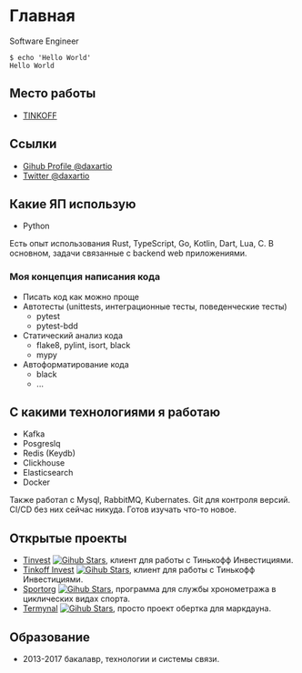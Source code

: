 # Главная

Software Engineer

<!-- termynal -->
```
$ echo 'Hello World'
Hello World
```

## Место работы

- [TINKOFF](https://tinkoff.ru)

## Ссылки

- [Gihub Profile @daxartio](https://github.com/daxartio)
- [Twitter @daxartio](https://twitter.com/daxartio)

## Какие ЯП использую

- Python

Есть опыт использования Rust, TypeScript, Go, Kotlin, Dart, Lua, C.
В основном, задачи связанные с backend web приложениями.

### Моя концепция написания кода

- Писать код как можно проще
- Автотесты (unittests, интеграционные тесты, поведенческие тесты)
  - pytest
  - pytest-bdd
- Статический анализ кода
  - flake8, pylint, isort, black
  - mypy
- Автоформатирование кода
  - black
  - ...

## С какими технологиями я работаю

- Kafka
- Posgreslq
- Redis (Keydb)
- Clickhouse
- Elasticsearch
- Docker

Также работал с Mysql, RabbitMQ, Kubernates. Git для контроля версий. CI/CD без них сейчас никуда. Готов изучать что-то новое.

## Открытые проекты

- [Tinvest](https://github.com/daxartio/tinvest) [![Gihub Stars](https://img.shields.io/github/stars/daxartio/tinvest?style=social)](https://github.com/daxartio/tinvest), клиент для работы с Тинькофф Инвестициями.
- [Tinkoff Invest](https://github.com/Tinkoff/invest-python) [![Gihub Stars](https://img.shields.io/github/stars/tinkoff/invest-python?style=social)](https://github.com/Tinkoff/invest-python), клиент для работы с Тинькофф Инвестициями.
- [Sportorg](https://github.com/sportorg/pysport) [![Gihub Stars](https://img.shields.io/github/stars/sportorg/pysport?style=social)](https://github.com/sportorg/pysport), программа для службы хронометража в циклических видах спорта.
- [Termynal](https://github.com/daxartio/termynal) [![Gihub Stars](https://img.shields.io/github/stars/daxartio/termynal?style=social)](https://github.com/daxartio/termynal), просто проект обертка для маркдауна.

## Образование

- 2013-2017 бакалавр, технологии и системы связи.
